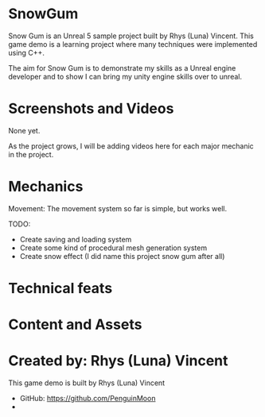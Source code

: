 # SnowGum
Snow Gum is an Unreal 5 sample project built by Rhys (Luna) Vincent.
This game demo is a learning project where many techniques were implemented using C++.

The aim for Snow Gum is to demonstrate my skills as a Unreal engine developer and to show I can bring my unity engine skills over to unreal.

# Screenshots and Videos
None yet.

As the project grows, I will be adding videos here for each major mechanic in the project.

# Mechanics
Movement:
The movement system so far is simple, but works well.

TODO:
- Create saving and loading system
- Create some kind of procedural mesh generation system
- Create snow effect (I did name this project snow gum after all)

# Technical feats

# Content and Assets

# Created by: Rhys (Luna) Vincent
This game demo is built by Rhys (Luna) Vincent
- GitHub: https://github.com/PenguinMoon 
- 
